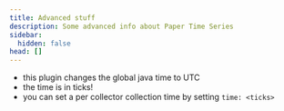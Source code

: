 ```yaml
---
title: Advanced stuff
description: Some advanced info about Paper Time Series
sidebar:
  hidden: false
head: []
---
```


- this plugin changes the global java time to UTC
- the time is in ticks!
- you can set a per collector collection time by setting `time: <ticks>`
